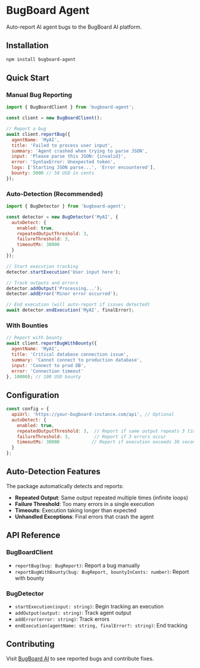 
# BugBoard Agent

Auto-report AI agent bugs to the BugBoard AI platform.

## Installation

```bash
npm install bugboard-agent
```

## Quick Start

### Manual Bug Reporting

```javascript
import { BugBoardClient } from 'bugboard-agent';

const client = new BugBoardClient();

// Report a bug
await client.reportBug({
  agentName: 'MyAI',
  title: 'Failed to process user input',
  summary: 'Agent crashed when trying to parse JSON',
  input: 'Please parse this JSON: {invalid}',
  error: 'SyntaxError: Unexpected token',
  logs: ['Starting JSON parse...', 'Error encountered'],
  bounty: 5000 // 50 USD in cents
});
```

### Auto-Detection (Recommended)

```javascript
import { BugDetector } from 'bugboard-agent';

const detector = new BugDetector('MyAI', {
  autoDetect: {
    enabled: true,
    repeatedOutputThreshold: 3,
    failureThreshold: 3,
    timeoutMs: 30000
  }
});

// Start execution tracking
detector.startExecution('User input here');

// Track outputs and errors
detector.addOutput('Processing...');
detector.addError('Minor error occurred');

// End execution (will auto-report if issues detected)
await detector.endExecution('MyAI', finalError);
```

### With Bounties

```javascript
// Report with bounty
await client.reportBugWithBounty({
  agentName: 'MyAI',
  title: 'Critical database connection issue',
  summary: 'Cannot connect to production database',
  input: 'Connect to prod DB',
  error: 'Connection timeout'
}, 10000); // 100 USD bounty
```

## Configuration

```javascript
const config = {
  apiUrl: 'https://your-bugboard-instance.com/api', // Optional
  autoDetect: {
    enabled: true,
    repeatedOutputThreshold: 3,  // Report if same output repeats 3 times
    failureThreshold: 3,         // Report if 3 errors occur
    timeoutMs: 30000            // Report if execution exceeds 30 seconds
  }
};
```

## Auto-Detection Features

The package automatically detects and reports:

- **Repeated Output**: Same output repeated multiple times (infinite loops)
- **Failure Threshold**: Too many errors in a single execution
- **Timeouts**: Execution taking longer than expected
- **Unhandled Exceptions**: Final errors that crash the agent

## API Reference

### BugBoardClient

- `reportBug(bug: BugReport)`: Report a bug manually
- `reportBugWithBounty(bug: BugReport, bountyInCents: number)`: Report with bounty

### BugDetector

- `startExecution(input: string)`: Begin tracking an execution
- `addOutput(output: string)`: Track agent output
- `addError(error: string)`: Track errors
- `endExecution(agentName: string, finalError?: string)`: End tracking

## Contributing

Visit [BugBoard AI](https://bugboard.ai) to see reported bugs and contribute fixes.
